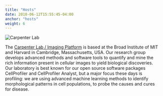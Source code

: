 ```yaml
---
title: "Hosts"
date: 2018-06-12T15:55:45-04:00
anchor: "hosts"
weight: 6
---
```

![Carpenter Lab](/./hosts_files/carpenterlab.jpg)

The [Carpenter Lab / Imaging Platform](https://www.broadinstitute.org/imaging) is based at the Broad Institute of MIT and Harvard in Cambridge, Massachusetts, USA. Our research group develops advanced methods and software tools to quantify and mine the rich information present in cellular images to yield biological discoveries. Our laboratory is best known for our open source software packages CellProfiler and CellProfiler Analyst, but a major focus these days is profiling: we are using advanced machine learning methods to identify morphological patterns in cell populations, to probe the causes and cures for disease.